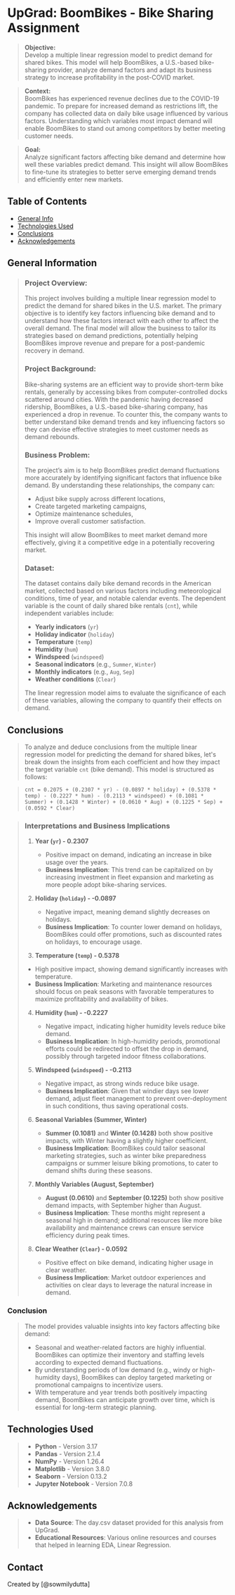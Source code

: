 # UpGrad: BoomBikes - Bike Sharing Assignment
> **Objective:**  
> Develop a multiple linear regression model to predict demand for shared bikes. This model will help BoomBikes, a U.S.-based bike-sharing provider, analyze demand factors and adapt its business strategy to increase profitability in the post-COVID market.

> **Context:**  
> BoomBikes has experienced revenue declines due to the COVID-19 pandemic. To prepare for increased demand as restrictions lift, the company has collected data on daily bike usage influenced by various factors.  Understanding which variables most impact demand will enable BoomBikes to stand out among competitors by better meeting customer needs.

> **Goal:**  
> Analyze significant factors affecting bike demand and determine how well these variables predict demand. This insight will allow BoomBikes to fine-tune its strategies to better serve emerging demand trends and efficiently enter new markets.


## Table of Contents
* [General Info](#general-information)
* [Technologies Used](#technologies-used)
* [Conclusions](#conclusions)
* [Acknowledgements](#acknowledgements)

<!-- You can include any other section that is pertinent to your problem -->

## General Information

> ### Project Overview:
> This project involves building a multiple linear regression model to predict the demand for shared bikes in the U.S. market. The primary objective is to identify key factors influencing bike demand and to understand how these factors interact with each other to affect the overall demand. The final model will allow the business to tailor its strategies based on demand predictions, potentially helping BoomBikes improve revenue and prepare for a post-pandemic recovery in demand.
>
> ### Project Background:
> Bike-sharing systems are an efficient way to provide short-term bike rentals, generally by accessing bikes from computer-controlled docks scattered around cities. With the pandemic having decreased ridership, BoomBikes, a U.S.-based bike-sharing company, has experienced a drop in revenue. To counter this, the company wants to better understand bike demand trends and key influencing factors so they can devise effective strategies to meet customer needs as demand rebounds.
> 
> ### Business Problem:
> The project’s aim is to help BoomBikes predict demand fluctuations more accurately by identifying significant factors that influence bike demand. By understanding these relationships, the company can:
> - Adjust bike supply across different locations,
> - Create targeted marketing campaigns,
> - Optimize maintenance schedules,
> - Improve overall customer satisfaction.
> 
> This insight will allow BoomBikes to meet market demand more effectively, giving it a competitive edge in a potentially recovering market.
> 
> ### Dataset:
> The dataset contains daily bike demand records in the American market, collected based on various factors including meteorological conditions, time of year, and notable calendar events. The dependent variable is the count of daily shared bike rentals (`cnt`), while independent variables include:
> - **Yearly indicators** (`yr`) 
> - **Holiday indicator** (`holiday`)
> - **Temperature** (`temp`)
> - **Humidity** (`hum`)
> - **Windspeed** (`windspeed`)
> - **Seasonal indicators** (e.g., `Summer`, `Winter`)
> - **Monthly indicators** (e.g., `Aug`, `Sep`)
> - **Weather conditions** (`Clear`)
>
>The linear regression model aims to evaluate the significance of each of these variables, allowing the company to quantify their effects on demand.


## Conclusions
> To analyze and deduce conclusions from the multiple linear regression model for predicting the demand for shared bikes, let's break down the insights from each coefficient and how they impact the target variable `cnt` (bike demand). This model is structured as follows:

> `cnt = 0.2075 + (0.2307 * yr) - (0.0897 * holiday) + (0.5378 * temp) - (0.2227 * hum) - (0.2113 * windspeed) + (0.1081 * Summer) + (0.1428 * Winter) + (0.0610 * Aug) + (0.1225 * Sep) + (0.0592 * Clear)`

> ### Interpretations and Business Implications
> 
> 1. **Year (`yr`) - 0.2307**  
>    - Positive impact on demand, indicating an increase in bike usage over the years.
>    - **Business Implication**: This trend can be capitalized on by increasing investment in fleet expansion and marketing as more people adopt bike-sharing services.
> 
> 2. **Holiday (`holiday`) - -0.0897**  
>    - Negative impact, meaning demand slightly decreases on holidays.
>    - **Business Implication**: To counter lower demand on holidays, BoomBikes could offer promotions, such as discounted rates on holidays, to encourage usage.
> 
> 3. **Temperature (`temp`) - 0.5378**  
>   - High positive impact, showing demand significantly increases with temperature.
>    - **Business Implication**: Marketing and maintenance resources should focus on peak seasons with favorable temperatures to maximize profitability and availability of bikes.
> 
> 4. **Humidity (`hum`) - -0.2227**  
>    - Negative impact, indicating higher humidity levels reduce bike demand.
>    - **Business Implication**: In high-humidity periods, promotional efforts could be redirected to offset the drop in demand, possibly through targeted indoor fitness collaborations.
> 
> 5. **Windspeed (`windspeed`) - -0.2113**  
>    - Negative impact, as strong winds reduce bike usage.
>    - **Business Implication**: Given that windier days see lower demand, adjust fleet management to prevent over-deployment in such conditions, thus saving operational costs.
> 
> 6. **Seasonal Variables (Summer, Winter)**  
>    - **Summer (0.1081)** and **Winter (0.1428)** both show positive impacts, with Winter having a slightly higher coefficient.
>    - **Business Implication**: BoomBikes could tailor seasonal marketing strategies, such as winter bike preparedness campaigns or summer leisure biking promotions, to cater to demand shifts during these seasons.
> 
> 7. **Monthly Variables (August, September)**  
>    - **August (0.0610)** and **September (0.1225)** both show positive demand impacts, with September higher than August.
>    - **Business Implication**: These months might represent a seasonal high in demand; additional resources like more bike availability and maintenance crews can ensure service efficiency during peak times.
> 
> 8. **Clear Weather (`Clear`) - 0.0592**  
>    - Positive effect on bike demand, indicating higher usage in clear weather.
>    - **Business Implication**: Market outdoor experiences and activities on clear days to leverage the natural increase in demand.

### Conclusion

> The model provides valuable insights into key factors affecting bike demand:
> 
> - Seasonal and weather-related factors are highly influential. BoomBikes can optimize their inventory and staffing levels according to expected demand fluctuations.
> - By understanding periods of low demand (e.g., windy or high-humidity days), BoomBikes can deploy targeted marketing or promotional campaigns to incentivize users.
> - With temperature and year trends both positively impacting demand, BoomBikes can anticipate growth over time, which is essential for long-term strategic planning.


## Technologies Used
> - **Python** - Version 3.17
> - **Pandas** - Version 2.1.4
> - **NumPy** - Version 1.26.4
> - **Matplotlib** - Version 3.8.0
> - **Seaborn** - Version 0.13.2
> - **Jupyter Notebook** - Version 7.0.8


## Acknowledgements
> - **Data Source**: The day.csv dataset provided for this analysis from UpGrad.
> - **Educational Resources**: Various online resources and courses that helped in learning EDA, Linear Regression.


## Contact
Created by [@sowmilydutta]
